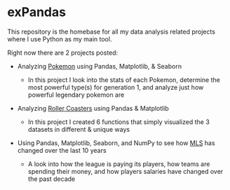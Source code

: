 # exPandas


This repository is the homebase for all my data analysis related projects where I use Python as my main tool.

Right now there are 2 projects posted:
* Analyzing [Pokemon](https://github.com/omcevoy/exPandas/tree/master/pokemon) using Pandas, Matplotlib, & Seaborn
  * In this project I look into the stats of each Pokemon, determine the most powerful type(s) for generation 1, and analyze just how powerful legendary pokemon are
  
* Analyzing [Roller Coasters](https://github.com/omcevoy/exPandas/tree/master/rollercoaster) using Pandas & Matplotlib
  * In this project I created 6 functions that simply visualized the 3 datasets in different & unique ways
  
* Using Pandas, Matplotlib, Seaborn, and NumPy to see how [MLS](https://github.com/omcevoy/exPandas/tree/master/mls) has changed over the last 10 years
  * A look into how the league is paying its players, how teams are spending their money, and how players salaries have changed over the past decade
